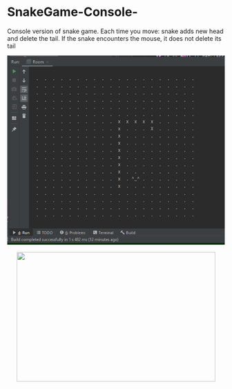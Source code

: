 # SnakeGame-Console-

Console version of snake game. Each time you move: snake adds new head and delete the tail. If the snake encounters the mouse, it does not delete its tail

![alt text](https://github.com/self-harm/SnakeGame-Console-/blob/main/SnakeGame.PNG?raw=true)

<p align="center">
  <img width="460" height="300" src="![alt text](https://github.com/self-harm/SnakeGame-Console-/blob/main/SnakeGame.PNG?raw=true)">
</p>
